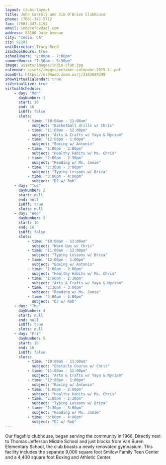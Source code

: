 ```yaml
---
layout: clubs-layout
title: John Carroll and Jim O’Brien Clubhouse
phone: (760)-347-5712
fax: (760)-347-1192
email: inbgcofcv@aol.com
address: 83100 Date Avenue
city: "Indio, CA"
zip: 92201
unitDirector: Tracy Reed
isSchoolHours: true
schoolHours: "2:00pm - 7:00pm"
summerHours: "7:30am - 5:30pm"
image: assets/images/indio-club.jpg
calendar: assets/images/october-calendar-2019-1-.pdf
zoomUrl: https://us04web.zoom.us/j/3103684399
showVirtualCalendar: true
isVirtualLive: true
virtualSchedule:
    - day: "Mon"
      dayNumber: 1
      start: 10
      end: 16
      isOff: false
      slots:
          - time: "10:00am - 11:00am"
            subject: "Basketball drills w/ Chris"
          - time: "11:00am - 12:00pm"
            subject: "Arts & Crafts w/ Yaya & Myriam"
          - time: "12:00pm - 1:00pm"
            subject: "Boxing w/ Antonio"
          - time: "1:00pm - 2:00pm"
            subject: "Healthy Habits w/ Ms. Chris"
          - time: "2:00pm - 2:30pm"
            subject: "Reading w/ Ms. Jamie"
          - time: "2:30pm - 3:00pm"
            subject: "Typing Lessons w/ Briza"
          - time: "3:00pm - 4:00pm"
            subject: "DJ w/ Rob"
    - day: "Tue"
      dayNumber: 2
      start: null
      end: null
      isOff: true
      slots: null
    - day: "Wed"
      dayNumber: 3
      start: 10
      end: 16
      isOff: false
      slots:
          - time: "10:00am - 11:00am"
            subject: "Warm Ups w/ Chris"
          - time: "11:00am - 12:00pm"
            subject: "Typing Lessons w/ Briza"
          - time: "12:00pm - 1:00pm"
            subject: "Boxing w/ Antonio"
          - time: "1:00pm - 2:00pm"
            subject: "Healthy Habits w/ Ms. Chris"
          - time: "2:00pm - 2:30pm"
            subject: "Arts & Crafts w/ Yaya & Myriam"
          - time: "2:30pm - 3:00pm"
            subject: "Reading w/ Ms. Jamie"
          - time: "3:00pm - 4:00pm"
            subject: "DJ w/ Rob"
    - day: "Thu"
      dayNumber: 4
      start: null
      end: null
      isOff: true
      slots: null
    - day: "Fri"
      dayNumber: 5
      start: 10
      end: 16
      isOff: false
      slots:
          - time: "10:00am - 11:00am"
            subject: "Obstacle Course w/ Chris"
          - time: "11:00am - 12:00pm"
            subject: "Arts & Crafts w/ Yaya & Myriam"
          - time: "12:00pm - 1:00pm"
            subject: "Boxing w/ Antonio"
          - time: "1:00pm - 2:00pm"
            subject: "Healthy Habits w/ Ms. Chris"
          - time: "2:00pm - 2:30pm"
            subject: "Typing Lessons w/ Briza"
          - time: "2:30pm - 3:00pm"
            subject: "Reading w/ Ms. Jamie"
          - time: "3:00pm - 4:00pm"
            subject: "DJ w/ Rob"
---
```


Our flagship clubhouse, began serving the community in 1966. Directly next to Thomas Jefferson Middle School and just blocks from Van Buren Elementary School, the club boasts a newly renovated gymnasium. This facility includes the separate 9,000 square foot Smilow Family Teen Center and a 4,400 square foot Boxing and Athletic Center.
